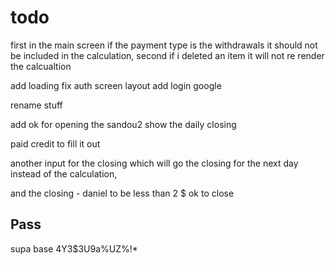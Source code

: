 # todo
first in the main screen if the payment type is the withdrawals it should not be included in the calculation, second if i deleted an item it will not re render the calcualtion 

add loading
fix auth screen layout
add login google 

rename stuff



add ok for opening the sandou2 
show the daily closing 


paid credit to fill it out 


another input for the closing which will go the closing for the next day instead of the calculation, 

and the closing - daniel to be less than 2 $ ok to close 
## Pass

supa base 
4Y3$3U9a%UZ%!*

